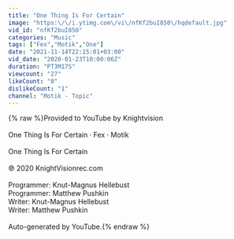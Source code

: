 ```yaml
---
title: "One Thing Is For Certain"
image: "https:\/\/i.ytimg.com\/vi\/nfKf2buI850\/hqdefault.jpg"
vid_id: "nfKf2buI850"
categories: "Music"
tags: ["Fex","Motik","One"]
date: "2021-11-14T22:15:01+03:00"
vid_date: "2020-01-23T10:00:06Z"
duration: "PT3M17S"
viewcount: "27"
likeCount: "0"
dislikeCount: "1"
channel: "Motik - Topic"
---
```

{% raw %}Provided to YouTube by Knightvision<br /><br />One Thing Is For Certain · Fex · Motik<br /><br />One Thing Is For Certain<br /><br />℗ 2020 KnightVisionrec.com<br /><br />Programmer: Knut-Magnus Hellebust<br />Programmer: Matthew Pushkin<br />Writer: Knut-Magnus Hellebust<br />Writer: Matthew Pushkin<br /><br />Auto-generated by YouTube.{% endraw %}
